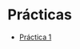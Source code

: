 # Prácticas

* [Práctica 1](https://nbviewer.jupyter.org/github/jbenavidesv87/CienciaDatos/Notebooks/blob/master/P1.ipynb)
